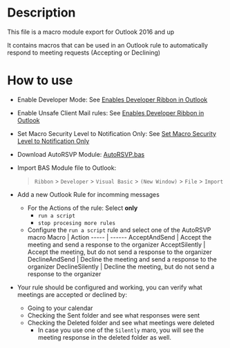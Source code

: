# Description

This file is a macro module export for Outlook 2016 and up

It contains macros that can be used in an Outlook rule to automatically respond to meeting requests (Accepting or Declining)

# How to use

* Enable Developer Mode: See [Enables Developer Ribbon in Outlook](../../settings#enables-developer-ribbon-in-outlook)
* Enable Unsafe Client Mail rules: See [Enables Developer Ribbon in Outlook](../../settings#enables-unsafe-rules)
* Set Macro Security Level to Notification Only: See [Set Macro Security Level to Notification Only](../../settings#set-macro-security-level-to-notification-only)
* Download AutoRSVP Module: [AutoRSVP.bas](../../../../raw/main/rules/AutoRSVP/AutoRSVP.bas)
* Import BAS Module file to Outlook:
  > `Ribbon` > `Developer` > `Visual Basic` > `(New Window)` > `File` > `Import`
* Add a new Outlook Rule for incomming messages
  * For the Actions of the rule: Select **only**
    * `run a script`
    * `stop procesing more rules`
  * Configure the `run a script` rule and select one of the AutoRSVP macro
    Macro | Action
    ----- | ------
    AcceptAndSend | Accept the meeting and send a response to the organizer
    AcceptSilently | Accept the meeting, but do not send a response to the organizer
    DeclineAndSend | Decline the meeting and send a response to the organizer
    DeclineSilently | Decline the meeting, but do not send a response to the organizer

* Your rule should be configured and working, you can verify what meetings are accepted or declined by:
  * Going to your calendar
  * Checking the Sent folder and see what responses were sent
  * Checking the Deleted folder and see what meetings were deleted
    * In case you use one of the `Silently` maro, you will see the meeting response in the deleted folder as well.
  

